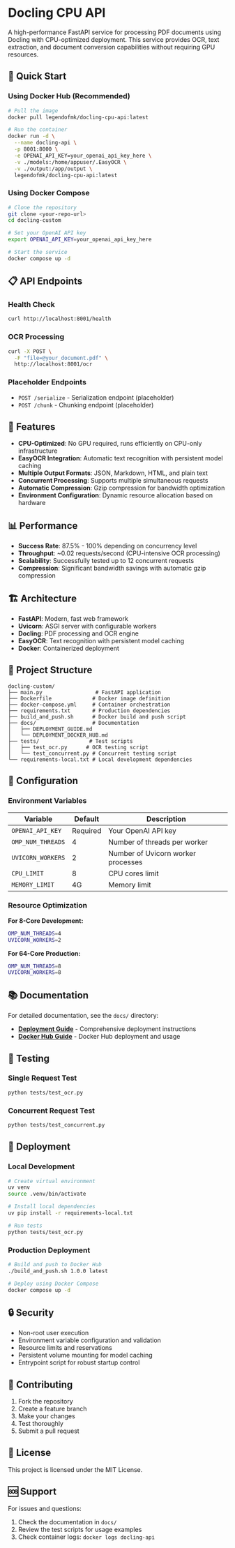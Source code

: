 # Docling CPU API

A high-performance FastAPI service for processing PDF documents using Docling with CPU-optimized deployment. This service provides OCR, text extraction, and document conversion capabilities without requiring GPU resources.

## 🚀 Quick Start

### Using Docker Hub (Recommended)

```bash
# Pull the image
docker pull legendofmk/docling-cpu-api:latest

# Run the container
docker run -d \
  --name docling-api \
  -p 8001:8000 \
  -e OPENAI_API_KEY=your_openai_api_key_here \
  -v ./models:/home/appuser/.EasyOCR \
  -v ./output:/app/output \
  legendofmk/docling-cpu-api:latest
```

### Using Docker Compose

```bash
# Clone the repository
git clone <your-repo-url>
cd docling-custom

# Set your OpenAI API key
export OPENAI_API_KEY=your_openai_api_key_here

# Start the service
docker compose up -d
```

## 📋 API Endpoints

### Health Check
```bash
curl http://localhost:8001/health
```

### OCR Processing
```bash
curl -X POST \
  -F "file=@your_document.pdf" \
  http://localhost:8001/ocr
```

### Placeholder Endpoints
- `POST /serialize` - Serialization endpoint (placeholder)
- `POST /chunk` - Chunking endpoint (placeholder)

## 🔧 Features

- **CPU-Optimized**: No GPU required, runs efficiently on CPU-only infrastructure
- **EasyOCR Integration**: Automatic text recognition with persistent model caching
- **Multiple Output Formats**: JSON, Markdown, HTML, and plain text
- **Concurrent Processing**: Supports multiple simultaneous requests
- **Automatic Compression**: Gzip compression for bandwidth optimization
- **Environment Configuration**: Dynamic resource allocation based on hardware

## 📊 Performance

- **Success Rate**: 87.5% - 100% depending on concurrency level
- **Throughput**: ~0.02 requests/second (CPU-intensive OCR processing)
- **Scalability**: Successfully tested up to 12 concurrent requests
- **Compression**: Significant bandwidth savings with automatic gzip compression

## 🏗️ Architecture

- **FastAPI**: Modern, fast web framework
- **Uvicorn**: ASGI server with configurable workers
- **Docling**: PDF processing and OCR engine
- **EasyOCR**: Text recognition with persistent model caching
- **Docker**: Containerized deployment

## 📁 Project Structure

```
docling-custom/
├── main.py                 # FastAPI application
├── Dockerfile             # Docker image definition
├── docker-compose.yml     # Container orchestration
├── requirements.txt       # Production dependencies
├── build_and_push.sh      # Docker build and push script
├── docs/                  # Documentation
│   ├── DEPLOYMENT_GUIDE.md
│   └── DEPLOYMENT_DOCKER_HUB.md
├── tests/                # Test scripts
│   ├── test_ocr.py      # OCR testing script
│   └── test_concurrent.py # Concurrent testing script
└── requirements-local.txt # Local development dependencies
```

## 🔧 Configuration

### Environment Variables

| Variable | Default | Description |
|----------|---------|-------------|
| `OPENAI_API_KEY` | Required | Your OpenAI API key |
| `OMP_NUM_THREADS` | 4 | Number of threads per worker |
| `UVICORN_WORKERS` | 2 | Number of Uvicorn worker processes |
| `CPU_LIMIT` | 8 | CPU cores limit |
| `MEMORY_LIMIT` | 4G | Memory limit |

### Resource Optimization

**For 8-Core Development:**
```bash
OMP_NUM_THREADS=4
UVICORN_WORKERS=2
```

**For 64-Core Production:**
```bash
OMP_NUM_THREADS=8
UVICORN_WORKERS=8
```

## 📚 Documentation

For detailed documentation, see the `docs/` directory:

- **[Deployment Guide](docs/DEPLOYMENT_GUIDE.md)** - Comprehensive deployment instructions
- **[Docker Hub Guide](docs/DEPLOYMENT_DOCKER_HUB.md)** - Docker Hub deployment and usage

## 🧪 Testing

### Single Request Test
```bash
python tests/test_ocr.py
```

### Concurrent Request Test
```bash
python tests/test_concurrent.py
```

## 🚀 Deployment

### Local Development
```bash
# Create virtual environment
uv venv
source .venv/bin/activate

# Install local dependencies
uv pip install -r requirements-local.txt

# Run tests
python tests/test_ocr.py
```

### Production Deployment
```bash
# Build and push to Docker Hub
./build_and_push.sh 1.0.0 latest

# Deploy using Docker Compose
docker compose up -d
```

## 🔒 Security

- Non-root user execution
- Environment variable configuration and validation
- Resource limits and reservations
- Persistent volume mounting for model caching
- Entrypoint script for robust startup control

## 🤝 Contributing

1. Fork the repository
2. Create a feature branch
3. Make your changes
4. Test thoroughly
5. Submit a pull request

## 📄 License

This project is licensed under the MIT License.

## 🆘 Support

For issues and questions:
1. Check the documentation in `docs/`
2. Review the test scripts for usage examples
3. Check container logs: `docker logs docling-api`
